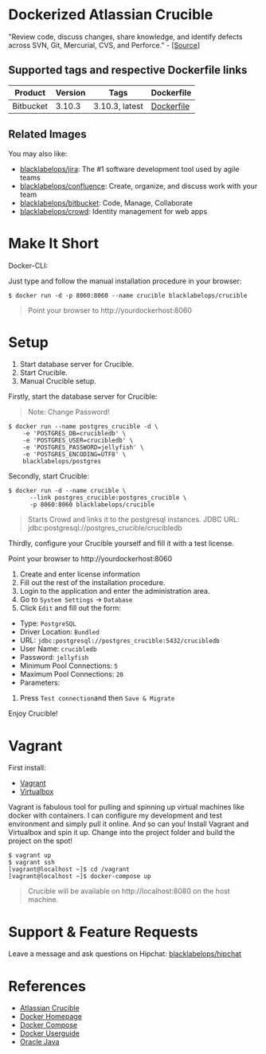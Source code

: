 # Dockerized Atlassian Crucible

"Review code, discuss changes, share knowledge, and identify defects across SVN, Git, Mercurial, CVS, and Perforce." - [[Source](https://www.atlassian.com/software/crucible)]

## Supported tags and respective Dockerfile links

| Product |Version | Tags  | Dockerfile |
|---------|--------|-------|------------|
| Bitbucket | 3.10.3 | 3.10.3, latest | [Dockerfile](https://github.com/blacklabelops/crucible/blob/master/Dockerfile) |

## Related Images

You may also like:

* [blacklabelops/jira](https://github.com/blacklabelops/jira): The #1 software development tool used by agile teams
* [blacklabelops/confluence](https://github.com/blacklabelops/confluence): Create, organize, and discuss work with your team
* [blacklabelops/bitbucket](https://github.com/blacklabelops/bitbucket): Code, Manage, Collaborate
* [blacklabelops/crowd](https://github.com/blacklabelops/crowd): Identity management for web apps

# Make It Short

Docker-CLI:

Just type and follow the manual installation procedure in your browser:

~~~~
$ docker run -d -p 8060:8060 --name crucible blacklabelops/crucible
~~~~

> Point your browser to http://yourdockerhost:8060

# Setup

1. Start database server for Crucible.
1. Start Crucible.
1. Manual Crucible setup.

Firstly, start the database server for Crucible:

> Note: Change Password!

~~~~
$ docker run --name postgres_crucible -d \
    -e 'POSTGRES_DB=crucibledb' \
    -e 'POSTGRES_USER=crucibledb' \
    -e 'POSTGRES_PASSWORD=jellyfish' \
    -e 'POSTGRES_ENCODING=UTF8' \
    blacklabelops/postgres
~~~~

Secondly, start Crucible:

~~~~
$ docker run -d --name crucible \
	  --link postgres_crucible:postgres_crucible \
	  -p 8060:8060 blacklabelops/crucible
~~~~

>  Starts Crowd and links it to the postgresql instances. JDBC URL: jdbc:postgresql://postgres_crucible/crucibledb

Thirdly, configure your Crucible yourself and fill it with a test license.

Point your browser to http://yourdockerhost:8060

1. Create and enter license information
1. Fill out the rest of the installation procedure.
1. Login to the application and enter the administration area.
1. Go to `System Settings` -> `Database`
1. Click `Edit` and fill out the form:
  * Type: `PostgreSQL`
  * Driver Location: `Bundled`
  * URL: `jdbc:postgresql://postgres_crucible:5432/crucibledb`
  * User Name: `crucibledb`
  * Password: `jellyfish`
  * Minimum Pool Connections: `5`
  * Maximum Pool Connections: `20`
  * Parameters:
1. Press `Test connection`and then `Save & Migrate`

Enjoy Crucible!

# Vagrant

First install:

* [Vagrant](https://www.vagrantup.com/)
* [Virtualbox](https://www.virtualbox.org/)

Vagrant is fabulous tool for pulling and spinning up virtual machines like docker with containers. I can configure my development and test environment and simply pull it online. And so can you! Install Vagrant and Virtualbox and spin it up. Change into the project folder and build the project on the spot!

~~~~
$ vagrant up
$ vagrant ssh
[vagrant@localhost ~]$ cd /vagrant
[vagrant@localhost ~]$ docker-compose up
~~~~

> Crucible will be available on http://localhost:8080 on the host machine.

# Support & Feature Requests

Leave a message and ask questions on Hipchat: [blacklabelops/hipchat](https://www.hipchat.com/geogBFvEM)

# References

* [Atlassian Crucible](https://www.atlassian.com/software/crucible)
* [Docker Homepage](https://www.docker.com/)
* [Docker Compose](https://docs.docker.com/compose/)
* [Docker Userguide](https://docs.docker.com/userguide/)
* [Oracle Java](https://java.com/de/download/)
